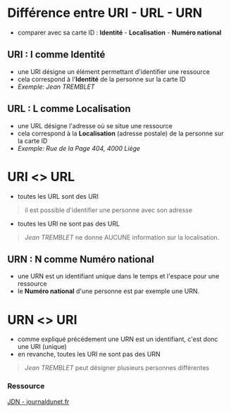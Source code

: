 # Différence entre URI - URL - URN

- comparer avec sa carte ID : **Identité** - **Localisation** - **Numéro national**

## URI : I comme Identité

- une URI désigne un élément permettant d'identifier une ressource
- cela correspond à l'**Identité** de la personne sur la carte ID
- *Exemple: Jean TREMBLET*

## URL : L comme Localisation
- une URL désigne l'adresse où se situe une ressource
- cela correspond à la **Localisation** (adresse postale) de la personne sur la carte ID 
- *Exemple: Rue de la Page 404, 4000 Liège*

# URI <> URL
- toutes les URL sont des URI
> il est possible d'identifier une personne avec son adresse
- toutes les URI ne sont pas des URL
> *Jean TREMBLET* ne donne AUCUNE information sur la localisation.

## URN : N comme Numéro national
- une URN est un identifiant unique dans le temps et l'espace pour une ressource
- le **Numéro national** d'une personne est par exemple une URN.

# URN <> URI
- comme expliqué précédement une URN est un identifiant, c'est donc une URI (unique)
- en revanche, toutes les URI ne sont pas des URN
> *Jean TREMBLET* peut désigner plusieurs personnes différentes

### Ressource
[JDN - journaldunet.fr](https://www.journaldunet.fr/web-tech/developpement/1203023-quelle-est-la-difference-entre-uri-url-et-urn/)

